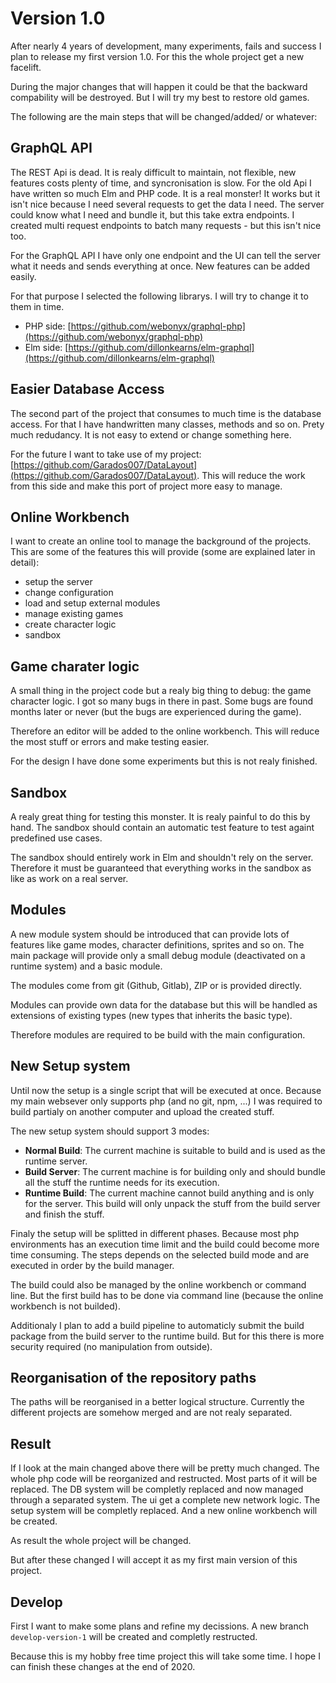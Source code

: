 # Version 1.0

After nearly 4 years of development, many experiments, fails and success I plan to release my first version 1.0. For this the whole project get a new facelift. 

During the major changes that will happen it could be that the backward compability will be destroyed. But I will try my best to restore old games.

The following are the main steps that will be changed/added/ or whatever:

## GraphQL API

The REST Api is dead. It is realy difficult to maintain, not flexible, new features costs plenty of time, and syncronisation is slow. For the old Api I have written so much Elm and PHP code. It is a real monster! It works but it isn't nice because I need several requests to get the data I need. The server could know what I need and bundle it, but this take extra endpoints. I created multi request endpoints to batch many requests - but this isn't nice too.

For the GraphQL API I have only one endpoint and the UI can tell the server what it needs and sends everything at once. New features can be added easily.

For that purpose I selected the following librarys. I will try to change it to them in time.

- PHP side: [https://github.com/webonyx/graphql-php](https://github.com/webonyx/graphql-php)
- Elm side: [https://github.com/dillonkearns/elm-graphql](https://github.com/dillonkearns/elm-graphql)

## Easier Database Access

The second part of the project that consumes to much time is the database access. For that I have handwritten many classes, methods and so on. Prety much redudancy. It is not easy to extend or change something here.

For the future I want to take use of my project: [https://github.com/Garados007/DataLayout](https://github.com/Garados007/DataLayout). This will reduce the work from this side and make this port of project more easy to manage.

## Online Workbench

I want to create an online tool to manage the background of the projects. This are some of the features this will provide (some are explained later in detail):

- setup the server
- change configuration
- load and setup external modules
- manage existing games
- create character logic
- sandbox

## Game charater logic

A small thing in the project code but a realy big thing to debug: the game character logic. I got so many bugs in there in past. Some bugs are found months later or never (but the bugs are experienced during the game).

Therefore an editor will be added to the online workbench. This will reduce the most stuff or errors and make testing easier.

For the design I have done some experiments but this is not realy finished.

## Sandbox

A realy great thing for testing this monster. It is realy painful to do this by hand. The sandbox should contain an automatic test feature to test againt predefined use cases.

The sandbox should entirely work in Elm and shouldn't rely on the server. Therefore it must be guaranteed that everything works in the sandbox as like as work on a real server.

## Modules

A new module system should be introduced that can provide lots of features like game modes, character definitions, sprites and so on. The main package will provide only a small debug module (deactivated on a runtime system) and a basic module. 

The modules come from git (Github, Gitlab), ZIP or is provided directly. 

Modules can provide own data for the database but this will be handled as extensions of existing types (new types that inherits the basic type).

Therefore modules are required to be build with the main configuration.

## New Setup system

Until now the setup is a single script that will be executed at once. Because my main websever only supports php (and no git, npm, ...) I was required to build partialy on another computer and upload the created stuff.

The new setup system should support 3 modes:

- **Normal Build**: The current machine is suitable to build and is used as the runtime server.
- **Build Server**: The current machine is for building only and should bundle all the stuff the runtime needs for its execution.
- **Runtime Build**: The current machine cannot build anything and is only for the server. This build will only unpack the stuff from the build server and finish the stuff.

Finaly the setup will be splitted in different phases. Because most php environments has an execution time limit and the build could become more time consuming. The steps depends on the selected build mode and are executed in order by the build manager.

The build could also be managed by the online workbench or command line. But the first build has to be done via command line (because the online workbench is not builded).

Additionaly I plan to add a build pipeline to automaticly submit the build package from the build server to the runtime build. But for this there is more security required (no manipulation from outside).

## Reorganisation of the repository paths

The paths will be reorganised in a better logical structure. Currently the different projects are somehow merged and are not realy separated.

## Result

If I look at the main changed above there will be pretty much changed. The whole php code will be reorganized and restructed. Most parts of it will be replaced. The DB system will be completly replaced and now managed through a separated system. The ui get a complete new network logic. The setup system will be completly replaced. And a new online workbench will be created.

As result the whole project will be changed.

But after these changed I will accept it as my first main version of this project.

## Develop

First I want to make some plans and refine my decissions. A new branch `develop-version-1` will be created and completly restructed.

Because this is my hobby free time project this will take some time. I hope I can finish these changes at the end of 2020.


